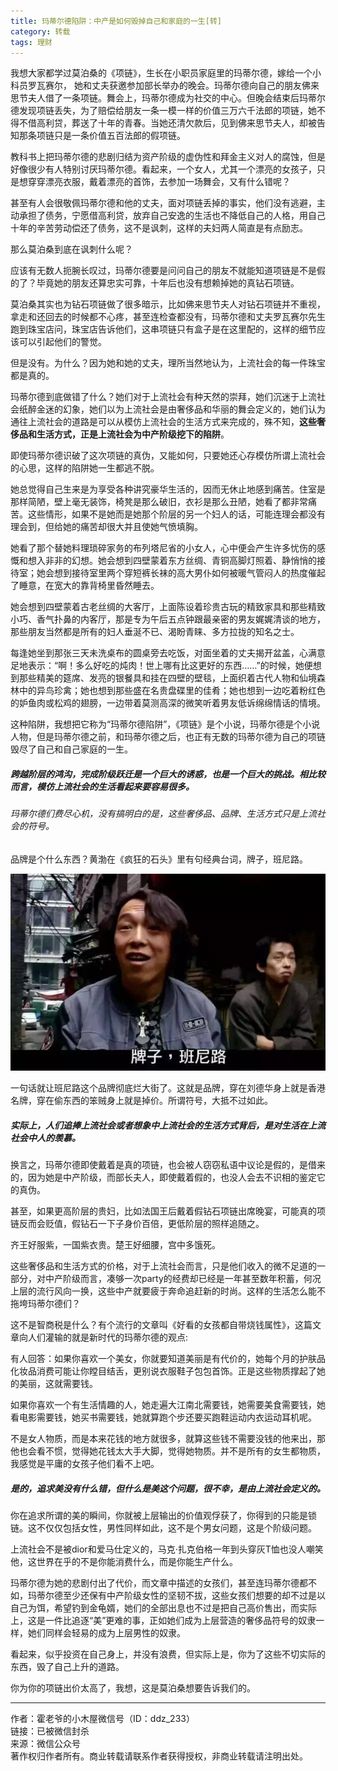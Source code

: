 ```yaml
---
title: 玛蒂尔德陷阱：中产是如何毁掉自己和家庭的一生[转]
category: 转载
tags: 理财
---
```


我想大家都学过莫泊桑的《项链》，生长在小职员家庭里的玛蒂尔德，嫁给一个小科员罗瓦赛尔， 她和丈夫获邀参加部长举办的晚会。玛蒂尔德向自己的朋友佛来思节夫人借了一条项链。舞会上，玛蒂尔德成为社交的中心。但晚会结束后玛蒂尔德发现项链丢失，为了赔偿给朋友一条一模一样的价值三万六千法郎的项链，她不得不借高利贷<!--more-->，葬送了十年的青春。当她还清欠款后，见到佛来思节夫人，却被告知那条项链只是一条价值五百法郎的假项链。

教科书上把玛蒂尔德的悲剧归结为资产阶级的虚伪性和拜金主义对人的腐蚀，但是好像很少有人特别讨厌玛蒂尔德。看起来，一个女人，尤其一个漂亮的女孩子，只是想穿穿漂亮衣服，戴着漂亮的首饰，去参加一场舞会，又有什么错呢？

甚至有人会很敬佩玛蒂尔德和他的丈夫，面对项链丢掉的事实，他们没有逃避，主动承担了债务，宁愿借高利贷，放弃自己安逸的生活也不降低自己的人格，用自己十年的辛苦劳动偿还了债务，这不是讽刺，这样的夫妇两人简直是有点励志。

那么莫泊桑到底在讽刺什么呢？

应该有无数人扼腕长叹过，玛蒂尔德要是问问自己的朋友不就能知道项链是不是假的了？毕竟她的朋友还算忠实可靠，十年后也没有想赖掉她的真钻石项链。

莫泊桑其实也为钻石项链做了很多暗示，比如佛来思节夫人对钻石项链并不重视，拿走和还回去的时候都不心疼，甚至连检查都没有，玛蒂尔德和丈夫罗瓦赛尔先生跑到珠宝店问，珠宝店告诉他们，这串项链只有盒子是在这里配的，这样的细节应该可以引起他们的警觉。

但是没有。为什么？因为她和她的丈夫，理所当然地认为，上流社会的每一件珠宝都是真的。

玛蒂尔德到底做错了什么？她们对于上流社会有种天然的崇拜，她们沉迷于上流社会纸醉金迷的幻象，她们以为上流社会是由奢侈品和华丽的舞会定义的，她们认为通往上流社会的道路是可以从模仿上流社会的生活方式来完成的，殊不知，**这些奢侈品和生活方式，正是上流社会为中产阶级挖下的陷阱**。

即使玛蒂尔德识破了这次项链的真伪，又能如何，只要她还心存模仿所谓上流社会的心思，这样的陷阱她一生都逃不脱。

她总觉得自己生来是为享受各种讲究豪华生活的，因而无休止地感到痛苦。住室是那样简陋，壁上毫无装饰，椅凳是那么破旧，衣衫是那么丑陋，她看了都非常痛苦。这些情形，如果不是她而是她那个阶层的另一个妇人的话，可能连理会都没有理会到，但给她的痛苦却很大并且使她气愤填胸。

她看了那个替她料理琐碎家务的布列塔尼省的小女人，心中便会产生许多忧伤的感慨和想入非非的幻想。她会想到四壁蒙着东方丝绸、青铜高脚灯照着、静悄悄的接待室；她会想到接待室里两个穿短裤长袜的高大男仆如何被暖气管闷人的热度催起了睡意，在宽大的靠背椅里昏然睡去。

她会想到四壁蒙着古老丝绸的大客厅，上面陈设着珍贵古玩的精致家具和那些精致小巧、香气扑鼻的内客厅，那是专为午后五点钟跟最亲密的男友娓娓清谈的地方，那些朋友当然都是所有的妇人垂涎不已、渴盼青睐、多方拉拢的知名之士。

每逢她坐到那张三天未洗桌布的圆桌旁去吃饭，对面坐着的丈夫揭开盆盖，心满意足地表示：“啊！多么好吃的炖肉！世上哪有比这更好的东西……”的时候，她便想到那些精美的筵席、发亮的银餐具和挂在四壁的壁毯，上面织着古代人物和仙境森林中的异鸟珍禽；她也想到那些盛在名贵盘碟里的佳肴；她也想到一边吃着粉红色的妒鱼肉或松鸡的翅膀，一边带着莫测高深的微笑听着男友低诉绵绵情话的情境。

这种陷阱，我想把它称为“玛蒂尔德陷阱”，《项链》是个小说，玛蒂尔德是个小说人物，但是玛蒂尔德之前，和玛蒂尔德之后，也正有无数的玛蒂尔德为自己的项链毁尽了自己和自己家庭的一生。

##### 跨越阶层的鸿沟，完成阶级跃迁是一个巨大的诱惑，也是一个巨大的挑战。相比较而言，模仿上流社会的生活看起来要容易很多。

###### 玛蒂尔德们费尽心机，没有搞明白的是，这些奢侈品、品牌、生活方式只是上流社会的符号。

品牌是个什么东西？黄渤在《疯狂的石头》里有句经典台词，牌子，班尼路。

![](/img/2019-07-23-02.jpeg)

一句话就让班尼路这个品牌彻底烂大街了。这就是品牌，穿在刘德华身上就是香港名牌，穿在偷东西的笨贼身上就是掉价。所谓符号，大抵不过如此。

##### 实际上，人们追捧上流社会或者想象中上流社会的生活方式背后，是对生活在上流社会中人的羡慕。
换言之，玛蒂尔德即使戴着是真的项链，也会被人窃窃私语中议论是假的，是借来的，因为她是中产阶级，而部长夫人，即使戴着假的，也没人会去不识相的鉴定它的真伪。

甚至，如果更高阶层的贵妇，比如法国王后戴着假钻石项链出席晚宴，可能真的项链反而会贬值，假钻石一下子身价百倍，更低阶层的照样追随之。

齐王好服紫，一国紫衣贵。楚王好细腰，宫中多饿死。

这些奢侈品和生活方式的价格，对于上流社会而言，只是他们收入的微不足道的一部分，对中产阶级而言，凑够一次party的经费却已经是一年甚至数年积蓄，何况上层的流行风向一换，这些中产就要疲于奔命追赶新的时尚。这样的生活怎么能不拖垮玛蒂尔德们？

这不是智商税是什么？有个流行的文章叫《好看的女孩都自带烧钱属性》，这篇文章向人们灌输的就是新时代的玛蒂尔德的观点:

有人回答：如果你喜欢一个美女，你就要知道美丽是有代价的，她每个月的护肤品化妆品消费可能让你瞠目结舌，更别说衣服鞋子包包首饰。正是这些物质撑起了她的美丽，这就需要钱。

如果你喜欢一个有生活情趣的人，她走遍大江南北需要钱，她需要美食需要钱，她看电影需要钱，她买书需要钱，她就算跑个步还要买跑鞋运动内衣运动耳机呢。

不是女人物质，而是本来花钱的地方就很多，就算这些钱不需要没钱的他来出，那他也会看不惯，觉得她花钱太大手大脚，觉得她物质。并不是所有的女生都物质，我感觉是平庸的女孩子他们看不上吧。

##### 是的，追求美没有什么错，但什么是美这个问题，很不幸，是由上流社会定义的。

你在追求所谓的美的瞬间，你就被上层输出的价值观俘获了，你得到的只能是锁链。这不仅仅包括女性，男性同样如此，这不是个男女问题，这是个阶级问题。

上流社会不是被dior和爱马仕定义的，马克·扎克伯格一年到头穿灰T恤也没人嘲笑他，这世界在乎的不是你能消费什么，而是你能生产什么。

玛蒂尔德为她的悲剧付出了代价，而文章中描述的女孩们，甚至连玛蒂尔德都不如，玛蒂尔德至少还保有中产阶级女性的坚韧不拔，这些女孩们想要的却不过是以自己为饵，希望钓到金龟婿，她们的全部出息也不过是把自己高价售出，而实际上，这是一件比追逐“美”更难的事，正如她们成为上层营造的奢侈品符号的奴隶一样，她们同样会轻易的成为上层男性的奴隶。

看起来，似乎投资在自己身上，并没有浪费，但实际上是，你为了这些不切实际的东西，毁了自己上升的道路。

你为你的项链出价太高了，我想，这是莫泊桑想要告诉我们的。

***

作者：霍老爷的小木屋微信号（ID：ddz_233）<br>
链接：已被微信封杀<br>
来源：微信公众号<br>
著作权归作者所有。商业转载请联系作者获得授权，非商业转载请注明出处。

